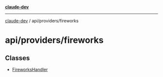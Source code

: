 [**claude-dev**](../../../README.md)

***

[claude-dev](../../../README.md) / api/providers/fireworks

# api/providers/fireworks

## Classes

- [FireworksHandler](classes/FireworksHandler.md)
